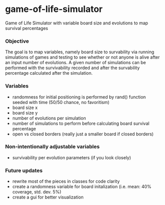 # game-of-life-simulator
Game of Life Simulator with variable board size and evolutions to map survival percentages


### Objective
The goal is to map variables, namely board size to survability via running simulations of games and testing to see whether or not anyone is alive after an input number of evolutions. A given number of simulations can be performed with the survivability recorded and after the survability percentage calculated after the simulation.

### Variables
- randomness for initial positioning is performed by rand() function seeded with time (50/50 chance, no favoritism)
- board size x
- board size y
- number of evolutions per simulation
- number of simulations to perform before calculating board survival percentage
- open vs closed borders (really just a smaller board if closed borders)

### Non-intentionally adjustable variables
- survivability per evolution parameters (if you look closely)

### Future updates
- rewrite most of the pieces in classes for code clarity
- create a randomness variable for board initalization (i.e. mean: 40% coverage, std. dev. 5%)
- create a gui for better visualization
